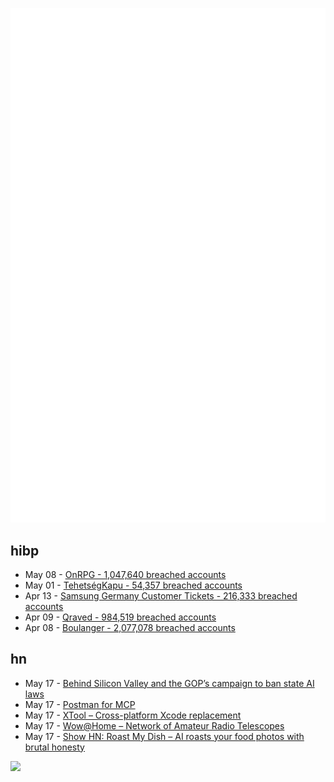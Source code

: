 ![Metrics](https://raw.githubusercontent.com/phixion/phixion/master/metrics.svg)

## hibp

<!--
for https://github.com/phixion/phixion/blob/main/.github/workflows/feeds.yml
-->
<!--START_SECTION:haveibeenpwnd-->
- May 08 - [OnRPG - 1,047,640 breached accounts](https://haveibeenpwned.com/PwnedWebsites#OnRPG)
- May 01 - [TehetségKapu - 54,357 breached accounts](https://haveibeenpwned.com/PwnedWebsites#TehetsegKapu)
- Apr 13 - [Samsung Germany Customer Tickets - 216,333 breached accounts](https://haveibeenpwned.com/PwnedWebsites#SamsungGermany)
- Apr 09 - [Qraved - 984,519 breached accounts](https://haveibeenpwned.com/PwnedWebsites#Qraved)
- Apr 08 - [Boulanger - 2,077,078 breached accounts](https://haveibeenpwned.com/PwnedWebsites#Boulanger)
<!--END_SECTION:haveibeenpwnd-->

## hn

<!--
for https://github.com/phixion/phixion/blob/main/.github/workflows/feeds.yml
-->
<!--START_SECTION:hn-->
- May 17 - [Behind Silicon Valley and the GOP’s campaign to ban state AI laws](https://www.bloodinthemachine.com/p/de-democratizing-ai)
- May 17 - [Postman for MCP](https://usetexture.com/##)
- May 17 - [XTool – Cross-platform Xcode replacement](https://github.com/xtool-org/xtool)
- May 17 - [Wow@Home – Network of Amateur Radio Telescopes](https://phl.upr.edu/wow/outreach)
- May 17 - [Show HN: Roast My Dish – AI roasts your food photos with brutal honesty](https://www.roastmydish.online/)
<!--END_SECTION:hn-->

<!--
for https://yhype.me
-->
![](https://hit.yhype.me/github/profile?user_id=13013670)
